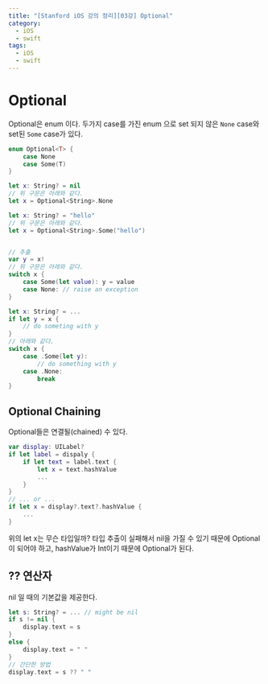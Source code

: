 ```yaml
---
title: "[Stanford iOS 강의 정리][03강] Optional"
category:
  - iOS
  - swift
tags: 
  - iOS
  - swift
---
```


# Optional

Optional은 enum 이다.
두가지 case를 가진 enum 으로 set 되지 않은 `None` case와 set된 `Some` case가 있다.

```swift
enum Optional<T> {
    case None
    case Some(T)
}
```

```swift
let x: String? = nil
// 위 구문은 아래와 같다.
let x = Optional<String>.None

let x: String? = "hello"
// 위 구문은 아래와 같다.
let x = Optional<String>.Some("hello")


// 추출
var y = x!
// 위 구문은 아래와 같다.
switch x {
    case Some(let value): y = value
    case None: // raise an exception
}

let x: String? = ...
if let y = x {
    // do someting with y
}
// 아래와 같다.
switch x {
    case .Some(let y):
        // do something with y
    case .None:
        break
}
```

## Optional Chaining

Optional들은 연결될(chained) 수 있다.

```swift
var display: UILabel?
if let label = dispaly {
    if let text = label.text {
        let x = text.hashValue
        ...
    }
}
// ... or ...
if let x = display?.text?.hashValue {
    ...
}
```

위의 let x는 무슨 타입일까? 타입 추출이 실패해서 nil을 가질 수 있기 때문에 Optional이 되어야 하고, hashValue가 Int이기 때문에 Optional<Int>가 된다.


## ?? 연산자

nil 일 때의 기본값을 제공한다.

```swift
let s: String? = ... // might be nil
if s != nil {
    display.text = s
}
else {
    display.text = " "
}
// 간단한 방법
display.text = s ?? " "
```